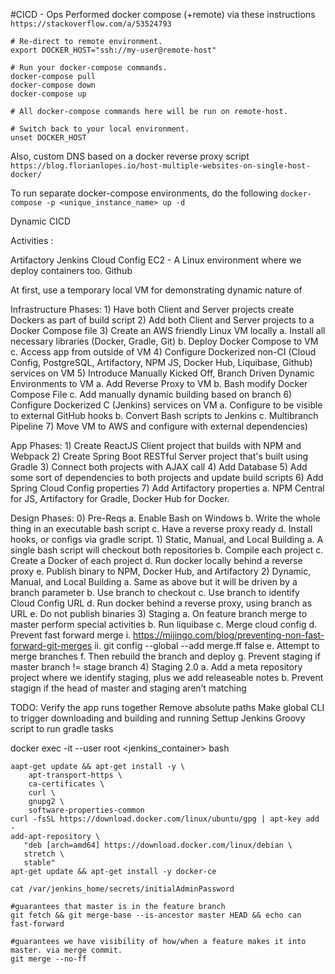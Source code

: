#CICD - Ops
Performed docker compose (+remote) via these instructions
`https://stackoverflow.com/a/53524793`

```
# Re-direct to remote environment.
export DOCKER_HOST="ssh://my-user@remote-host"

# Run your docker-compose commands.
docker-compose pull
docker-compose down
docker-compose up

# All docker-compose commands here will be run on remote-host.

# Switch back to your local environment.
unset DOCKER_HOST
```

Also, custom DNS based on a docker reverse proxy script
`https://blog.florianlopes.io/host-multiple-websites-on-single-host-docker/`

To run separate docker-compose environments, do the following
`docker-compose -p <unique_instance_name> up -d`

Dynamic CICD

Activities :

Artifactory
Jenkins
Cloud Config
EC2 - A Linux environment where we deploy containers too.
Github

At first, use a temporary local VM for demonstrating dynamic nature of 

Infrastructure Phases:
	1) Have both Client and Server projects create Dockers as part of build script
	2) Add both Client and Server projects to a Docker Compose file
	3) Create an AWS friendly Linux VM locally
		a. Install all necessary libraries (Docker, Gradle, Git)
		b. Deploy Docker Compose to VM
		c. Access app from outside of VM
	4) Configure Dockerized non-CI (Cloud Config, PostgreSQL, Artifactory, NPM JS, Docker Hub, Liquibase, Github) services on VM 
	5) Introduce Manually Kicked Off, Branch Driven Dynamic Environments to VM
		a. Add Reverse Proxy to VM
		b. Bash modify Docker Compose File
		c. Add manually dynamic building based on branch
	6) Configure Dockerized C (Jenkins) services on VM
		a. Configure to be visible to external GitHub hooks
		b. Convert Bash scripts to Jenkins
		c. Multibranch Pipeline
	7) Move VM to AWS and configure with external dependencies)

App Phases:
	1) Create ReactJS Client project that builds with NPM and Webpack
	2) Create Spring Boot RESTful Server project that's built using Gradle
	3) Connect both projects with AJAX call
	4) Add Database
	5) Add some sort of dependencies to both projects and update build scripts 
	6) Add Spring Cloud Config properties
	7) Add Artifactory properties
		a. NPM Central for JS, Artifactory for Gradle, Docker Hub for Docker.


Design Phases: 
	0) Pre-Reqs
		a. Enable Bash on Windows
		b. Write the whole thing in an executable bash script
		c. Have a reverse proxy ready
		d. Install hooks, or configs via gradle script.
	1) Static, Manual, and Local Building
		a. A single bash script will checkout both repositories 
		b. Compile each project
		c. Create a Docker of each project
		d. Run docker locally behind a reverse proxy
		e. Publish binary to NPM, Docker Hub, and Artifactory
	2) Dynamic, Manual, and Local Building
		a. Same as above but it will be driven by a branch parameter
		b. Use branch to checkout
		c. Use branch to identify Cloud Config URL
		d. Run docker behind a reverse proxy, using branch as URL
		e. Do not publish binaries
	3) Staging
		a. On feature branch merge to master perform special activities
		b. Run liquibase
		c. Merge cloud config
		d. Prevent fast forward merge
			i. https://mijingo.com/blog/preventing-non-fast-forward-git-merges
			ii. git config --global --add merge.ff false
		e. Attempt to merge branches
		f. Then rebuild the branch and deploy
		g. Prevent staging if master branch != stage branch
	4) Staging 2.0
		a. Add a meta repository project where we identify staging, plus we add releaseable notes
		b. Prevent stagign if the head of master and staging aren’t matching


TODO: 
Verify the app runs together
Remove absolute paths
Make global CLI to trigger downloading and building and running
Settup Jenkins
	Groovy script to run gradle tasks

docker exec -it --user root <jenkins_container> bash
```
aapt-get update && apt-get install -y \
    apt-transport-https \
    ca-certificates \
    curl \
    gnupg2 \
    software-properties-common
curl -fsSL https://download.docker.com/linux/ubuntu/gpg | apt-key add -
add-apt-repository \
   "deb [arch=amd64] https://download.docker.com/linux/debian \
   stretch \
   stable"
apt-get update && apt-get install -y docker-ce
```

```
cat /var/jenkins_home/secrets/initialAdminPassword
```

```
#guarantees that master is in the feature branch
git fetch && git merge-base --is-ancestor master HEAD && echo can fast-forward

#guarantees we have visibility of how/when a feature makes it into master. via merge commit.
git merge --no-ff
```